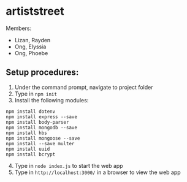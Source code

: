# artiststreet
Members:
- Lizan, Rayden 
- Ong, Elyssia
- Ong, Phoebe
## Setup procedures:
1. Under the command prompt, navigate to project folder
2. Type in `npm init`
3. Install the following modules:
```
npm install dotenv
npm install express --save
npm install body-parser
npm install mongodb --save
npm install hbs
npm install mongoose --save
npm install --save multer
npm install uuid
npm install bcrypt
```
4. Type in `node index.js` to start the web app
5. Type in `http://localhost:3000/` in a browser to view the web app

